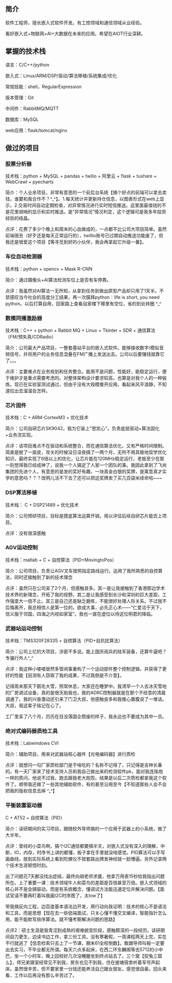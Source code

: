 ## 简介

软件工程师，擅长嵌入式软件开发。有工控领域和通信领域从业经验。

看好嵌入式+物联网+AI+大数据在未来的应用。希望在AIOT行业深耕。

## 掌握的技术栈

语言：C/C++/python

嵌入式：Linux/ARM/DSP/驱动/算法移植/系统集成/优化

常规技能：shell，RegularExpression

版本管理：Git

中间件：RabbitMQ/MQTT

数据库：MySQL

web应用：flask/tomcat/nginx

## 做过的项目

### 股票分析器

技术栈：python + MySQL + pandas + twilio + 阿里云 + flask + tushare + WebCrawl + pyecharts

简介：个人业余项目，非常有意思的一个前后台系统【搞个好点的前端可以拿去卖钱，谁要和我合作不？^_^】。1.每天统计并更新持仓信息，以图表形式在web上显示，2.交易时间自动定期检查，对异常情况进行实时短信推送。这里面最值钱的不是花里胡哨的显示和实时推送。是“异常情况”情况判定，这个逻辑可是我多年投资经验的结晶。

点评：花费了多少个晚上和周末的心血做成的，一点都不比公司大项目简单。虽然前端很丑（好歹还是每天正常运行的），twillio账号已过期自动推送功能废了，但我还是很爱这个项目【等寻觅到好的小伙伴，我会再拿起它升级一番】。

### 车位自动检测器 

技术栈：python + opencv + Mask R-CNN

简介：通过摄像头+AI算法检测车位上是否有车停靠。

点评：我虽然对AI算法一无所知，从拿到任务到做出原型产品却只用了1天半。不禁感叹当今社会的高度分工结果，再一次膜拜python：life is short, you need python。以后打算自用，回家路上查看自家楼下哪里有空位，省的到处转圈 ^_^

### 数模同播激励器 

技术栈：C++ + python + Rabbit MQ + Linux + Tkinter + SDR + 通信算法（FM/预失真/CDRadio）

简介：公司最大产品项目，一整套基站平台的嵌入式软件。能够接收数字/模拟音频信号，并将用户的业务信息混叠在FM广播上发送出去。公司以后要赚钱就靠它了。。。

点评：主要难点在业务规划和任务整合。能用不是问题，性能好，能稳定运行，便于维护才是重点需要考虑的。对整体架构设计要求较高，也算是对我个人的一种锻炼。现已在实验室测试通过，但由于没有大规模推开应用，看起来风平浪静，不知道拉出去溜溜会怎样。

### 芯片固件 

技术栈：C + ARM-CortexM3 + 优化技术

简介：公司自研芯片SK9042，我为它装上"思凯心"。负责底层驱动+算法固化+业务流实现。

点评：该项目难点不在驱动和系统整合，而在通信算法优化，又有严格时间限制。简直是脱了一层皮，攻关的时候没日没夜搞了一两个月，无所不用其极地现学优化知识，最终实现了6倍以上的优化，让芯片能在120MHz稳定运行，老板至少在那一刻觉得我已经成神了，说我一个人搞定了人家一个团队的事。我因此拿到了飞尚集团的先进个人，有意思的是发的奖好有趣，一块真金白银的奖牌，是寓意真才实学的意思吗？？？改明儿活不下去了还可以把这奖牌卖了买几百袋米续命哈~~~

### DSP算法移植 

技术栈： C + DSP21489 + 优化技术

简介：公司预研项目，目标是摸底算法运算开销，用以评估后续自研芯片能否上项目。

点评：没有很深感触

### AGV运动控制 

技术栈：matlab + C + 自控算法（PID+MovingtoPos）

简介：公司项目，负责让AGV叉车按照指定路线运行。运用了我所熟悉的自控算法，同时还接触到了新的技术理念

点评：虽然只在公司呆了2个月，但感触良多。其一是让我接触到了香港那边学术技术界的新理念，开拓了我的视野。其二是让我感受到长沙和深圳的巨大差距，工作强度大一倍不止。其三是自己还是缺乏磨练，不能很好处理人际关系。不过我不后悔离开，我总相信人是第一位的。欲成大事，必先正心术——“仁爱洽于天下，信义服于邻国，四海之内视如家室”。我也一直在虚位以待这位明君的降临。

### 武器站运动控制

技术栈：TMS320F28335 + 自控算法（PID+自抗扰算法）

简介：公司上亿的大项目，涉密不多说。能上国庆阅兵的陆军装备，还算牛逼吧？专骗行外人^_^

点评：我这种小喽喽居然多管闲事重构了一个运动部件整个控制逻辑，并获得了更好的性能【目测有人窃取了我的成果，不过我倒是不介意】。

记得周末那天下鹅毛大雪，照常休息，大家还在睡梦中。我清早一个人去冰天雪地的厂房调试设备，真的是很天助我也，我的ADRC控制器就是在那个不经意的清晨调通了。我的兴奋激动还引来了门卫大叔，他感触良多和我推心置腹说了一堆话。大叔，我这辈子铭记在心了。

工厂里呆了八个月，历历在目没落国企颓废的样子，我永远也不要成为其中一员。

### 绝对式编码器质检工具

技术栈：Labwindows CVI

简介：辅助项目，用来对武器站核心器件【光电编码器】进行质检

点评：就想问一句厂家质检部门是干啥吃的？名称不记得了，只记得是吉林长春的。有一天厂家来了技术支持人员和我自己做出来的检测软件pk，面对我连珠炮一样的质问，他说不过我，跑去跟我老大抱怨。结果是以后二次质检都拿我这个软件了。顺带我还做了一些其他辅助软件，有的甚至沿用至今【不知道那些人会不会把我的版权信息去掉 ^_^】

### 平衡装置驱动器

C + AT52 + 自控算法（PID）

简介：读研期间的实习项目，跟随校外导师搞的一个应用于武器上的小系统，做了大半年。

点评：曾经的小菜鸟啊，搞个I2C通信都要搞半天，对嵌入式没有深入的理解，中断，IO，内存，时序书上讲的都懂，板子拿在手里就没啥感觉。PID算法可以手写画曲线，放到实际系统上看到陀螺仪不按套路出牌发神经就一脸懵逼。另外记录两个技术生涯顿悟时刻。

出了问题花7天都没找出症结，最终向胡老师求援，他拿万用表15秒给我指出问题所在。上了重要一课：技术领域牛人和菜鸟的差距是百倍甚至万倍。嵌入式领域的核心并不是会搞驱动，而是有系统概念，懂调试方法能迅速定位并解决问题。【面试官请不要再盯着叫我画I2C时序图了，太low了】

带我搞反向工程，边百度基本语法边开发，用行动向我证明：技术的核心不是语法和工具，而是思想【现在去一些低端面试，只关心懂不懂交叉编译，智能指针怎么用，能不能默写排序算法。就不懂考察解决问题的思路】

点评2：硕士生涯是我青涩到成熟的艰难蜕变阶段，感触颇深的一段经历。读研期间自力更生，边读书边工作，拿三份工资。没有寒暑假，一周课程两天上完，实在不行就逃了【信息检索只去上了一节课，期末61全校倒数】。敢跟导师叫板一定要出去实习，不毕业都无所谓。每天六点多起床，在西二环东麟阁等去5712的小中巴，坐一个小时车，晚上回校好几次没睡醒坐到终点站去了。三个窝【狡兔三窟么】，师兄弟寝室经常见不到我，房东也见不到我，住在披塘宿舍听着军号声起床。虽然很辛苦，但不要家里一分钱还能养活自己跟女朋友，感觉很自豪。回头来看，工作以后再没有那么辛苦过了。





